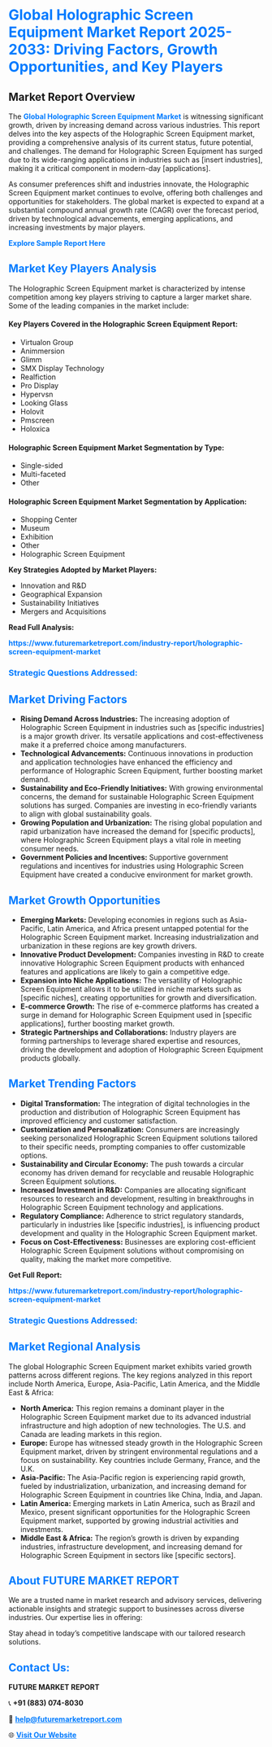 <h1 style="color: #007BFF;">Global Holographic Screen Equipment Market Report 2025-2033: Driving Factors, Growth Opportunities, and Key Players</h1>

<section id="overview">
<h2>Market Report Overview</h2>
<p>The <a href="https://www.futuremarketreport.com/industry-report/holographic-screen-equipment-market" style="color: #007BFF; text-decoration: none;"><strong>Global Holographic Screen Equipment Market</strong></a> is witnessing significant growth, driven by increasing demand across various industries. This report delves into the key aspects of the Holographic Screen Equipment market, providing a comprehensive analysis of its current status, future potential, and challenges. The demand for Holographic Screen Equipment has surged due to its wide-ranging applications in industries such as [insert industries], making it a critical component in modern-day [applications].</p>
<p>As consumer preferences shift and industries innovate, the Holographic Screen Equipment market continues to evolve, offering both challenges and opportunities for stakeholders. The global market is expected to expand at a substantial compound annual growth rate (CAGR) over the forecast period, driven by technological advancements, emerging applications, and increasing investments by major players.</p>
</section>

<section id="overview">
<p><a href="https://www.futuremarketreport.com/request-sample/reportId=111701" style="color: #007BFF; text-decoration: none;"><strong>Explore Sample Report Here</strong></a></p>
</section>

<section id="key-players">
<h2 style="color: #007BFF;">Market Key Players Analysis</h2>
<p>The Holographic Screen Equipment market is characterized by intense competition among key players striving to capture a larger market share. Some of the leading companies in the market include:</p>
<h4>Key Players Covered in the Holographic Screen Equipment Report:</h4>
<ul><li>Virtualon Group</li><li>Animmersion</li><li>Glimm</li><li>SMX Display Technology</li><li>Realfiction</li><li>Pro Display</li><li>Hypervsn</li><li>Looking Glass</li><li>Holovit</li><li>Pmscreen</li><li>Holoxica</li></ul>
<h4>Holographic Screen Equipment Market Segmentation by Type:</h4>
<ul><li>Single-sided</li><li>Multi-faceted</li><li>Other</li></ul>

<h4>Holographic Screen Equipment Market Segmentation by Application:</h4>
<ul><li>Shopping Center</li><li>Museum</li><li>Exhibition</li><li>Other</li><li>Holographic Screen Equipment</li></ul>
<p><strong>Key Strategies Adopted by Market Players:</strong></p>
<ul>
<li>Innovation and R&D</li>
<li>Geographical Expansion</li>
<li>Sustainability Initiatives</li>
<li>Mergers and Acquisitions</li>
</ul>
</section>

<section>
<p><strong>Read Full Analysis: </strong></p><a href="https://www.futuremarketreport.com/industry-report/holographic-screen-equipment-market" style="color: #007BFF; text-decoration: none;"><strong>https://www.futuremarketreport.com/industry-report/holographic-screen-equipment-market</strong></a>
<h3 style="color: #007BFF;">Strategic Questions Addressed:</h3>
</section>

<section id="driving-factors">
<h2 style="color: #007BFF;">Market Driving Factors</h2>
<ul>
<li><strong>Rising Demand Across Industries:</strong> The increasing adoption of Holographic Screen Equipment in industries such as [specific industries] is a major growth driver. Its versatile applications and cost-effectiveness make it a preferred choice among manufacturers.</li>
<li><strong>Technological Advancements:</strong> Continuous innovations in production and application technologies have enhanced the efficiency and performance of Holographic Screen Equipment, further boosting market demand.</li>
<li><strong>Sustainability and Eco-Friendly Initiatives:</strong> With growing environmental concerns, the demand for sustainable Holographic Screen Equipment solutions has surged. Companies are investing in eco-friendly variants to align with global sustainability goals.</li>
<li><strong>Growing Population and Urbanization:</strong> The rising global population and rapid urbanization have increased the demand for [specific products], where Holographic Screen Equipment plays a vital role in meeting consumer needs.</li>
<li><strong>Government Policies and Incentives:</strong> Supportive government regulations and incentives for industries using Holographic Screen Equipment have created a conducive environment for market growth.</li>
</ul>
</section>

<section id="growth-opportunities">
<h2 style="color: #007BFF;">Market Growth Opportunities</h2>
<ul>
<li><strong>Emerging Markets:</strong> Developing economies in regions such as Asia-Pacific, Latin America, and Africa present untapped potential for the Holographic Screen Equipment market. Increasing industrialization and urbanization in these regions are key growth drivers.</li>
<li><strong>Innovative Product Development:</strong> Companies investing in R&D to create innovative Holographic Screen Equipment products with enhanced features and applications are likely to gain a competitive edge.</li>
<li><strong>Expansion into Niche Applications:</strong> The versatility of Holographic Screen Equipment allows it to be utilized in niche markets such as [specific niches], creating opportunities for growth and diversification.</li>
<li><strong>E-commerce Growth:</strong> The rise of e-commerce platforms has created a surge in demand for Holographic Screen Equipment used in [specific applications], further boosting market growth.</li>
<li><strong>Strategic Partnerships and Collaborations:</strong> Industry players are forming partnerships to leverage shared expertise and resources, driving the development and adoption of Holographic Screen Equipment products globally.</li>
</ul>
</section>

<section id="trending-factors">
<h2 style="color: #007BFF;">Market Trending Factors</h2>
<ul>
<li><strong>Digital Transformation:</strong> The integration of digital technologies in the production and distribution of Holographic Screen Equipment has improved efficiency and customer satisfaction.</li>
<li><strong>Customization and Personalization:</strong> Consumers are increasingly seeking personalized Holographic Screen Equipment solutions tailored to their specific needs, prompting companies to offer customizable options.</li>
<li><strong>Sustainability and Circular Economy:</strong> The push towards a circular economy has driven demand for recyclable and reusable Holographic Screen Equipment solutions.</li>
<li><strong>Increased Investment in R&D:</strong> Companies are allocating significant resources to research and development, resulting in breakthroughs in Holographic Screen Equipment technology and applications.</li>
<li><strong>Regulatory Compliance:</strong> Adherence to strict regulatory standards, particularly in industries like [specific industries], is influencing product development and quality in the Holographic Screen Equipment market.</li>
<li><strong>Focus on Cost-Effectiveness:</strong> Businesses are exploring cost-efficient Holographic Screen Equipment solutions without compromising on quality, making the market more competitive.</li>
</ul>
</section>

<section>
<p><strong>Get Full Report: </strong></p><a href="https://www.futuremarketreport.com/industry-report/holographic-screen-equipment-market" style="color: #007BFF; text-decoration: none;"><strong>https://www.futuremarketreport.com/industry-report/holographic-screen-equipment-market</strong></a>
<h3 style="color: #007BFF;">Strategic Questions Addressed:</h3>
</section>


<section id="regional-analysis">
<h2 style="color: #007BFF;">Market Regional Analysis</h2>
<p>The global Holographic Screen Equipment market exhibits varied growth patterns across different regions. The key regions analyzed in this report include North America, Europe, Asia-Pacific, Latin America, and the Middle East & Africa:</p>
<ul>
<li><strong>North America:</strong> This region remains a dominant player in the Holographic Screen Equipment market due to its advanced industrial infrastructure and high adoption of new technologies. The U.S. and Canada are leading markets in this region.</li>
<li><strong>Europe:</strong> Europe has witnessed steady growth in the Holographic Screen Equipment market, driven by stringent environmental regulations and a focus on sustainability. Key countries include Germany, France, and the U.K.</li>
<li><strong>Asia-Pacific:</strong> The Asia-Pacific region is experiencing rapid growth, fueled by industrialization, urbanization, and increasing demand for Holographic Screen Equipment in countries like China, India, and Japan.</li>
<li><strong>Latin America:</strong> Emerging markets in Latin America, such as Brazil and Mexico, present significant opportunities for the Holographic Screen Equipment market, supported by growing industrial activities and investments.</li>
<li><strong>Middle East & Africa:</strong> The region’s growth is driven by expanding industries, infrastructure development, and increasing demand for Holographic Screen Equipment in sectors like [specific sectors].</li>
</ul>
</section>

<footer>
<h2 style="color: #007BFF;">About FUTURE MARKET REPORT</h2>
<p>We are a trusted name in market research and advisory services, delivering actionable insights and strategic support to businesses across diverse industries. Our expertise lies in offering:</p>

<p>Stay ahead in today’s competitive landscape with our tailored research solutions.</p>

<h2 style="color: #007BFF;">Contact Us:</h2>
<p><strong>FUTURE MARKET REPORT</strong></p>
<p>📞 <strong>+91 (883) 074-8030</strong></p>
<p>📧 <strong><a href="mailto:help@futuremarketreport.com" style="color: #007BFF;">help@futuremarketreport.com</a></strong></p>
<p>🌐 <strong><a href="https://www.futuremarketreport.com/" style="color: #007BFF;">Visit Our Website</a></strong></p>
</footer>